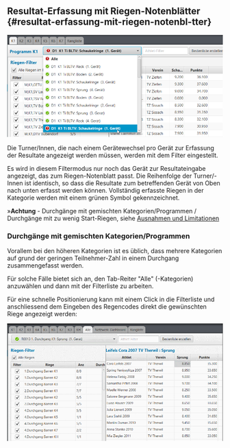 ## Resultat-Erfassung mit Riegen-Notenblätter {#resultat-erfassung-mit-riegen-notenbl-tter}

![](/assets/resultat-erfassung-riegenblatt.png)

Die Turner/Innen, die nach einem Gerätewechsel pro Gerät zur Erfassung der Resultate angezeigt werden müssen, werden mit dem Filter eingestellt.

Es wird in diesem Filtermodus nur noch das Gerät zur Resultateingabe angezeigt, das zum Riegen-Notenblatt passt. Die Reihenfolge der Turner/-Innen ist identisch, so dass die Resultate zum betreffenden Gerät von Oben nach unten erfasst werden können.
Vollständig erfasste Riegen in der Kategorie werden mit einem grünen Symbol gekennzeichnet.

»**Achtung** - Durchgänge mit gemischten Kategorien/Programmen / Durchgänge mit zu wenig Start-Riegen,
siehe [Ausnahmen und Limitationen](../wettkampf-vorbereitung/riegeneinteilung_erstellen.md#ausnahmen-limitationen)

### Durchgänge mit gemischten Kategorien/Programmen

Vorallem bei den höheren Kategorien ist es üblich, dass mehrere Kategorien auf grund der geringen Teilnehmer-Zahl in einem Durchgang zusammengefasst werden.

Für solche Fälle bietet sich an, den Tab-Reiter "Alle" (-Kategorien) anzuwählen und dann mit der Filterliste zu arbeiten.

Für eine schnelle Positionierung kann mit einem Click in die Filterliste und anschliessend dem Eingeben des Regencodes direkt die gewünschten Riege angezeigt werden:

![](/assets/handle-riegencode.gif)
